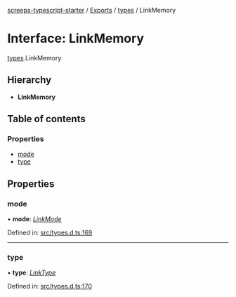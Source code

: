 [screeps-typescript-starter](../README.md) / [Exports](../modules.md) / [types](../modules/types.md) / LinkMemory

# Interface: LinkMemory

[types](../modules/types.md).LinkMemory

## Hierarchy

* **LinkMemory**

## Table of contents

### Properties

- [mode](types.linkmemory.md#mode)
- [type](types.linkmemory.md#type)

## Properties

### mode

• **mode**: [*LinkMode*](../enums/types.linkmode.md)

Defined in: [src/types.d.ts:169](https://github.com/Baelyk/screeps/blob/94a340d/src/types.d.ts#L169)

___

### type

• **type**: [*LinkType*](../enums/types.linktype.md)

Defined in: [src/types.d.ts:170](https://github.com/Baelyk/screeps/blob/94a340d/src/types.d.ts#L170)
